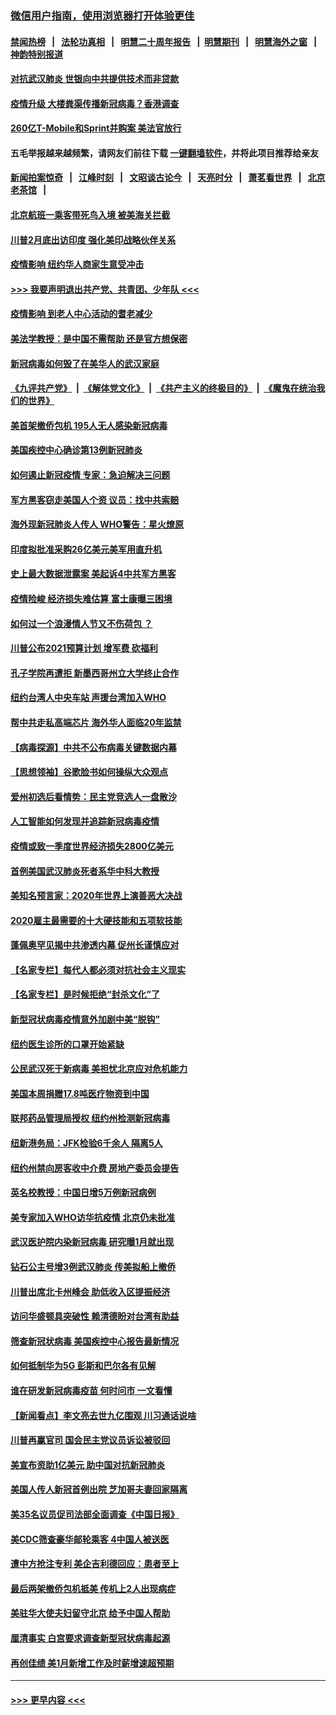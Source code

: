 ### [微信用户指南，使用浏览器打开体验更佳](https://github.com/gfw-breaker/banned-news1/blob/master/indexes/wechat-guide.md?t=0)
#### [禁闻热榜](热点新闻.md?t=0)  &nbsp;&nbsp;|&nbsp;&nbsp; [法轮功真相](https://github.com/gfw-breaker/truth/blob/master/README.md?t=0) &nbsp;&nbsp;|&nbsp;&nbsp; [明慧二十周年报告](https://github.com/gfw-breaker/mh-reports/blob/master/README.md?t=0) &nbsp;&nbsp;|&nbsp;&nbsp;[明慧期刊](https://github.com/gfw-breaker/mh-qikan) &nbsp;&nbsp;|&nbsp;&nbsp; [明慧海外之窗](https://github.com/gfw-breaker/mh-news/blob/master/README.md?t=0) &nbsp;&nbsp;|&nbsp;&nbsp; [神韵特别报道](https://github.com/gfw-breaker/mh-news/blob/master/shenyun.md?t=0)
#### [对抗武汉肺炎 世银向中共提供技术而非贷款](../pages/nsc412/n11861652.md?t=02120344) 
#### [疫情升级 大楼粪渠传播新冠病毒？香港调查](../pages/nsc412/n11861556.md?t=02120344) 
#### [260亿T-Mobile和Sprint并购案 美法官放行](../pages/nsc412/n11861511.md?t=02120344) 
#### 五毛举报越来越频繁，请网友们前往下载 [一键翻墙软件](https://github.com/gfw-breaker/ssr-accounts)，并将此项目推荐给亲友
#### [新闻拍案惊奇](https://github.com/gfw-breaker/banned-news1/blob/master/pages/link4.md) &nbsp;&nbsp;|&nbsp;&nbsp; [江峰时刻](https://github.com/gfw-breaker/banned-news1/blob/master/pages/link4.md) &nbsp;&nbsp;|&nbsp;&nbsp; [文昭谈古论今](https://github.com/gfw-breaker/banned-news1/blob/master/pages/link4.md) &nbsp;&nbsp;|&nbsp;&nbsp; [天亮时分](https://github.com/gfw-breaker/banned-news1/blob/master/pages/link4.md) &nbsp;&nbsp;|&nbsp;&nbsp; [萧茗看世界](https://github.com/gfw-breaker/banned-news1/blob/master/pages/link4.md) &nbsp;&nbsp;|&nbsp;&nbsp; [北京老茶馆](https://github.com/gfw-breaker/banned-news1/blob/master/pages/link4.md) &nbsp;&nbsp;|&nbsp;&nbsp; 
#### [北京航班一乘客带死鸟入境 被美海关拦截](../pages/nsc412/n11861317.md?t=02120344) 
#### [川普2月底出访印度 强化美印战略伙伴关系](../pages/nsc412/n11860557.md?t=02120344) 
#### [疫情影响  纽约华人商家生意受冲击](../pages/nsc412/n11860284.md?t=02120344) 
#### [>>> 我要声明退出共产党、共青团、少年队 <<<](https://github.com/begood0513/goodnews/blob/master/quit/letter.md) 
#### [疫情影响  到老人中心活动的耆老减少](../pages/nsc412/n11860199.md?t=02120344) 
#### [美法学教授：是中国不需帮助 还是官方想保密](../pages/nsc412/n11859492.md?t=02120344) 
#### [新冠病毒如何毁了在美华人的武汉家庭](../pages/nsc412/n11859524.md?t=02120344) 
#### [《九评共产党》](https://github.com/begood0513/9ping.md/blob/master/README.md) &nbsp;|&nbsp; [《解体党文化》](../../../../jtdwh.md/blob/master/README.md)  &nbsp;|&nbsp; [《共产主义的终极目的》](../../../../gczydzjmd.md/blob/master/README.md) &nbsp;|&nbsp; [《魔鬼在统治我们的世界》](../../../../mgztzwmdsj.md/blob/master/README.md) 
#### [美首架撤侨包机 195人无人感染新冠病毒](../pages/nsc412/n11859908.md?t=02120344) 
#### [美国疾控中心确诊第13例新冠肺炎](../pages/nsc412/n11859966.md?t=02120344) 
#### [如何遏止新冠疫情 专家：急迫解决三问题](../pages/nsc412/n11859685.md?t=02120344) 
#### [军方黑客窃走美国人个资 议员：找中共索赔](../pages/nsc412/n11859371.md?t=02120344) 
#### [海外现新冠肺炎人传人 WHO警告：星火燎原](../pages/nsc412/n11859252.md?t=02120344) 
#### [印度拟批准采购26亿美元美军用直升机](../pages/nsc412/n11859143.md?t=02120344) 
#### [史上最大数据泄露案 美起诉4中共军方黑客](../pages/nsc412/n11859115.md?t=02120344) 
#### [疫情险峻 经济损失难估算 富士康曝三困境](../pages/nsc412/n11859120.md?t=02120344) 
#### [如何过一个浪漫情人节又不伤荷包 ？](../pages/nsc412/n11858969.md?t=02120344) 
#### [川普公布2021预算计划 增军费 砍福利](../pages/nsc412/n11859012.md?t=02120344) 
#### [孔子学院再遭拒 新墨西哥州立大学终止合作](../pages/nsc412/n11858661.md?t=02120344) 
#### [纽约台湾人中央车站  声援台湾加入WHO](../pages/nsc412/n11857757.md?t=02120344) 
#### [帮中共走私高端芯片 海外华人面临20年监禁](../pages/nsc412/n11855016.md?t=02120344) 
#### [【病毒探源】中共不公布病毒关键数据内幕](../pages/nsc412/n11856584.md?t=02120344) 
#### [【思想领袖】谷歌脸书如何操纵大众观点](../pages/nsc412/n11680874.md?t=02120344) 
#### [爱州初选后看情势：民主党竞选人一盘散沙](../pages/nsc412/n11856557.md?t=02120344) 
#### [人工智能如何发现并追踪新冠病毒疫情](../pages/nsc412/n11856398.md?t=02120344) 
#### [疫情或致一季度世界经济损失2800亿美元](../pages/nsc412/n11855639.md?t=02120344) 
#### [首例美国武汉肺炎死者系华中科大教授](../pages/nsc412/n11855500.md?t=02120344) 
#### [美知名预言家：2020年世界上演善恶大决战](../pages/nsc412/n11855418.md?t=02120344) 
#### [2020雇主最需要的十大硬技能和五项软技能](../pages/nsc412/n11850953.md?t=02120344) 
#### [蓬佩奥罕见揭中共渗透内幕 促州长谨慎应对](../pages/nsc412/n11854685.md?t=02120344) 
#### [【名家专栏】每代人都必须对抗社会主义现实](../pages/nsc412/n11831412.md?t=02120344) 
#### [【名家专栏】是时候拒绝“封杀文化”了](../pages/nsc412/n11814093.md?t=02120344) 
#### [新型冠状病毒疫情意外加剧中美“脱钩”](../pages/nsc412/n11854475.md?t=02120344) 
#### [纽约医生诊所的口罩开始紧缺](../pages/nsc412/n11853364.md?t=02120344) 
#### [公民武汉死于新病毒 美担忧北京应对危机能力](../pages/nsc412/n11854331.md?t=02120344) 
#### [美国本周捐赠17.8吨医疗物资到中国](../pages/nsc412/n11854269.md?t=02120344) 
#### [联邦药品管理局授权  纽约州检测新冠病毒](../pages/nsc412/n11853371.md?t=02120344) 
#### [纽新港务局：JFK检验6千余人  隔离5人](../pages/nsc412/n11853366.md?t=02120344) 
#### [纽约州禁向房客收中介费  房地产委员会提告](../pages/nsc412/n11853360.md?t=02120344) 
#### [英名校教授：中国日增5万例新冠病例](../pages/nsc412/n11854174.md?t=02120344) 
#### [美专家加入WHO访华抗疫情 北京仍未批准](../pages/nsc412/n11854043.md?t=02120344) 
#### [武汉医护院内染新冠病毒 研究曝1月就出现](../pages/nsc412/n11852928.md?t=02120344) 
#### [钻石公主号增3例武汉肺炎 传美拟船上撤侨](../pages/nsc412/n11853240.md?t=02120344) 
#### [川普出席北卡州峰会 助低收入区提振经济](../pages/nsc412/n11853232.md?t=02120344) 
#### [访问华盛顿具突破性 赖清德盼对台湾有助益](../pages/nsc412/n11853129.md?t=02120344) 
#### [筛查新冠状病毒 美国疾控中心报告最新情况](../pages/nsc412/n11853070.md?t=02120344) 
#### [如何抵制华为5G 彭斯和巴尔各有见解](../pages/nsc412/n11852535.md?t=02120344) 
#### [谁在研发新冠病毒疫苗 何时问市 一文看懂](../pages/nsc412/n11852840.md?t=02120344) 
#### [【新闻看点】李文亮去世九亿围观 川习通话说啥](../pages/nsc412/n11852360.md?t=02120344) 
#### [川普再赢官司 国会民主党议员诉讼被驳回](../pages/nsc412/n11852287.md?t=02120344) 
#### [美宣布资助1亿美元 助中国对抗新冠肺炎](../pages/nsc412/n11852531.md?t=02120344) 
#### [美国人传人新冠首例出院 芝加哥夫妻回家隔离](../pages/nsc412/n11852452.md?t=02120344) 
#### [美35名议员促司法部全面调查《中国日报》](../pages/nsc412/n11852435.md?t=02120344) 
#### [美CDC筛查豪华邮轮乘客 4中国人被送医](../pages/nsc412/n11852085.md?t=02120344) 
#### [遭中方抢注专利 美企吉利德回应：患者至上](../pages/nsc412/n11852037.md?t=02120344) 
#### [最后两架撤侨包机抵美 传机上2人出现病症](../pages/nsc412/n11852173.md?t=02120344) 
#### [美驻华大使夫妇留守北京 给予中国人帮助](../pages/nsc412/n11852165.md?t=02120344) 
#### [厘清事实 白宫要求调查新型冠状病毒起源](../pages/nsc412/n11852106.md?t=02120344) 
#### [再创佳绩 美1月新增工作及时薪增速超预期](../pages/nsc412/n11852174.md?t=02120344) 

----
#### [ >>> 更早内容 <<< ](../indexes/nsc412-earlier.md)
